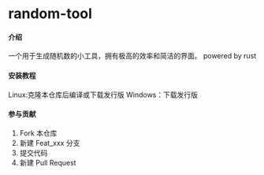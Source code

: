 # random-tool

#### 介绍
一个用于生成随机数的小工具，拥有极高的效率和简洁的界面。
powered by rust


#### 安装教程

Linux:克隆本仓库后编译或下载发行版
Windows：下载发行版



#### 参与贡献

1.  Fork 本仓库
2.  新建 Feat_xxx 分支
3.  提交代码
4.  新建 Pull Request


